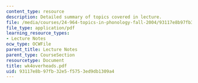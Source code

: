 ```yaml
---
content_type: resource
description: Detailed summary of topics covered in lecture.
file: /media/courses/24-964-topics-in-phonology-fall-2004/93117e8b97fb32e5f5753ed9db1309a4_wk4overheads.pdf
file_type: application/pdf
learning_resource_types:
- Lecture Notes
ocw_type: OCWFile
parent_title: Lecture Notes
parent_type: CourseSection
resourcetype: Document
title: wk4overheads.pdf
uid: 93117e8b-97fb-32e5-f575-3ed9db1309a4
---
```


